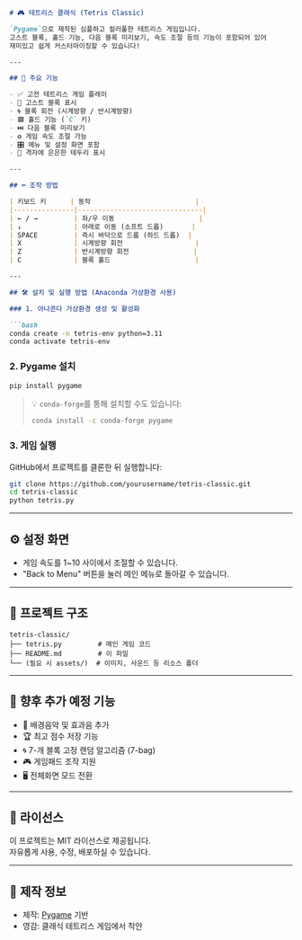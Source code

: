 
```markdown
# 🎮 테트리스 클래식 (Tetris Classic)

`Pygame`으로 제작된 심플하고 컬러풀한 테트리스 게임입니다.  
고스트 블록, 홀드 기능, 다음 블록 미리보기, 속도 조절 등의 기능이 포함되어 있어  
재미있고 쉽게 커스터마이징할 수 있습니다!

---

## 🧩 주요 기능

- ✅ 고전 테트리스 게임 플레이
- 👻 고스트 블록 표시
- 🌀 블록 회전 (시계방향 / 반시계방향)
- 🟪 홀드 기능 (`C` 키)
- ⏭️ 다음 블록 미리보기
- ⚙️ 게임 속도 조절 가능
- 🎛️ 메뉴 및 설정 화면 포함
- 🧱 격자에 은은한 테두리 표시

---

## ⌨️ 조작 방법

| 키보드 키      | 동작                          |
|---------------|-------------------------------|
| ← / →         | 좌/우 이동                     |
| ↓             | 아래로 이동 (소프트 드롭)       |
| SPACE         | 즉시 바닥으로 드롭 (하드 드롭)  |
| X             | 시계방향 회전                  | 
| Z             | 반시계방향 회전                |
| C             | 블록 홀드                     |

---

## 🛠️ 설치 및 실행 방법 (Anaconda 가상환경 사용)

### 1. 아나콘다 가상환경 생성 및 활성화

```bash
conda create -n tetris-env python=3.11
conda activate tetris-env
```

### 2. Pygame 설치

```bash
pip install pygame
```

> 💡 `conda-forge`를 통해 설치할 수도 있습니다:
> ```bash
> conda install -c conda-forge pygame
> ```

### 3. 게임 실행

GitHub에서 프로젝트를 클론한 뒤 실행합니다:

```bash
git clone https://github.com/yourusername/tetris-classic.git
cd tetris-classic
python tetris.py
```

---

## ⚙️ 설정 화면

- 게임 속도를 1~10 사이에서 조절할 수 있습니다.
- "Back to Menu" 버튼을 눌러 메인 메뉴로 돌아갈 수 있습니다.

---

## 📁 프로젝트 구조

```
tetris-classic/
├── tetris.py         # 메인 게임 코드
├── README.md         # 이 파일
└── (필요 시 assets/)  # 이미지, 사운드 등 리소스 폴더
```

---

## 🚀 향후 추가 예정 기능

- 🎵 배경음악 및 효과음 추가
- 🏆 최고 점수 저장 기능
- 🌀 7-개 블록 고정 랜덤 알고리즘 (7-bag)
- 🎮 게임패드 조작 지원
- 🖥️ 전체화면 모드 전환

---

## 📄 라이선스

이 프로젝트는 MIT 라이선스로 제공됩니다.  
자유롭게 사용, 수정, 배포하실 수 있습니다.

---

## 🙌 제작 정보

- 제작: [Pygame](https://www.pygame.org/) 기반
- 영감: 클래식 테트리스 게임에서 착안

